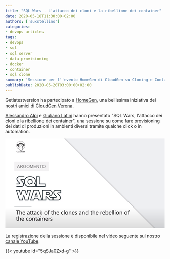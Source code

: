 ```yaml
---
title: "SQL Wars - L'attacco dei cloni e la ribellione dei container"
date: 2020-05-18T11:30:00+02:00
authors: ['suxstellino']
categories:
- devops articles
tags:
- devops
- sql
- sql server
- data provisioning
- docker
- container
- sql clone
summary: 'Sessione per l''evento HomeGen di CloudGen su Cloning e Container con SQL Server/Docker. Collaborazione tra le nostre community.'
publishDate: 2020-05-20T03:00:00+02:00
---
```


Getlatestversion ha partecipato a [HomeGen](https://cloudgen.it/home-gen-events/), una bellissima iniziativa dei nostri amici di [CloudGen Verona](https://cloudgen.it/). 

[Alessandro Alpi](https://www.getlatestversion.eu/it/authors/suxstellino/) e [Giuliano Latini](https://www.getlatestversion.eu/it/authors/giulianolatini/) hanno presentato "SQL Wars, l'attacco dei cloni e la ribellione dei container", una sessione su come fare provisioning dei dati di produzioni in ambienti diversi tramite qualche click o in automation.

![image.png](sql-clone-container-title.png)

La registrazione della sessione è disponibile nel video seguente sul nostro [canale YouTube](https://www.youtube.com/c/getlatestversion).

{{< youtube id="5qSJa0Zxd-g" >}}
